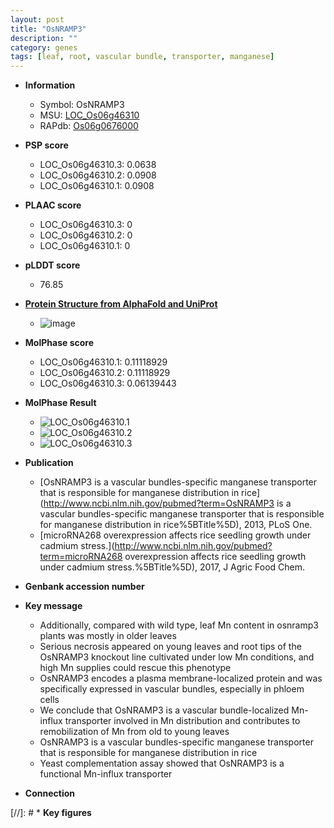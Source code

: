 ```yaml
---
layout: post
title: "OsNRAMP3"
description: ""
category: genes
tags: [leaf, root, vascular bundle, transporter, manganese]
---
```


* **Information**  
    + Symbol: OsNRAMP3  
    + MSU: [LOC_Os06g46310](http://rice.plantbiology.msu.edu/cgi-bin/ORF_infopage.cgi?orf=LOC_Os06g46310)  
    + RAPdb: [Os06g0676000](http://rapdb.dna.affrc.go.jp/viewer/gbrowse_details/irgsp1?name=Os06g0676000)  

* **PSP score**  
    + LOC_Os06g46310.3: 0.0638 
    + LOC_Os06g46310.2: 0.0908 
    + LOC_Os06g46310.1: 0.0908 

* **PLAAC score**  
    + LOC_Os06g46310.3: 0 
    + LOC_Os06g46310.2: 0 
    + LOC_Os06g46310.1: 0 

* **pLDDT score**
    + 76.85

* **[Protein Structure from AlphaFold and UniProt](https://www.uniprot.org/uniprotkb/Q653V6/entry#structure)**
    + ![image](https://ricepsp.github.io/images/Q6/AF-Q653V6-F1.png)

* **MolPhase score**
    + LOC_Os06g46310.1: 0.11118929
    + LOC_Os06g46310.2: 0.11118929
    + LOC_Os06g46310.3: 0.06139443

* **MolPhase Result**
    + ![LOC_Os06g46310.1](https://304243504.github.io/Pictures/LOC_Os06g/LOC_Os06g46310.1.png)
    + ![LOC_Os06g46310.2](https://304243504.github.io/Pictures/LOC_Os06g/LOC_Os06g46310.2.png)
    + ![LOC_Os06g46310.3](https://304243504.github.io/Pictures/LOC_Os06g/LOC_Os06g46310.3.png)

* **Publication**  
    + [OsNRAMP3 is a vascular bundles-specific manganese transporter that is responsible for manganese distribution in rice](http://www.ncbi.nlm.nih.gov/pubmed?term=OsNRAMP3 is a vascular bundles-specific manganese transporter that is responsible for manganese distribution in rice%5BTitle%5D), 2013, PLoS One.
    + [microRNA268 overexpression affects rice seedling growth under cadmium stress.](http://www.ncbi.nlm.nih.gov/pubmed?term=microRNA268 overexpression affects rice seedling growth under cadmium stress.%5BTitle%5D), 2017, J Agric Food Chem.

* **Genbank accession number**  

* **Key message**  
    + Additionally, compared with wild type, leaf Mn content in osnramp3 plants was mostly in older leaves
    + Serious necrosis appeared on young leaves and root tips of the OsNRAMP3 knockout line cultivated under low Mn conditions, and high Mn supplies could rescue this phenotype
    + OsNRAMP3 encodes a plasma membrane-localized protein and was specifically expressed in vascular bundles, especially in phloem cells
    + We conclude that OsNRAMP3 is a vascular bundle-localized Mn-influx transporter involved in Mn distribution and contributes to remobilization of Mn from old to young leaves
    + OsNRAMP3 is a vascular bundles-specific manganese transporter that is responsible for manganese distribution in rice
    + Yeast complementation assay showed that OsNRAMP3 is a functional Mn-influx transporter

* **Connection**  

[//]: # * **Key figures**  


